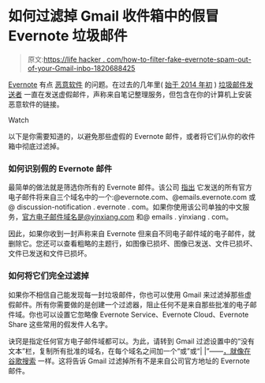 # 如何过滤掉 Gmail 收件箱中的假冒 Evernote 垃圾邮件

> 原文:[https://life hacker . com/how-to-filter-fake-evernote-spam-out-of-your-Gmail-inbo-1820688425](https://lifehacker.com/how-to-filter-fake-evernote-spam-out-of-your-gmail-inbo-1820688425)

[Evernote](https://lifehacker.com/how-to-jump-ship-from-evernote-and-take-your-data-with-1782841075) 有点 [恶意软件](https://lifehacker.com/ccleaner-s-32-bit-app-was-infected-here-s-how-to-fix-it-1818509210) 的问题。在过去的几年里( [始于 2014 年初](https://help.evernote.com/hc/en-us/articles/208314538-Spam-and-malware-email-claiming-to-be-from-Evernote-is-not-from-Evernote) ) [垃圾邮件发送者](https://lifehacker.com/unsubscribing-from-spam-only-makes-it-worse-1796170464) 一直在发送虚假邮件，声称来自笔记整理服务，但包含在你的计算机上安装恶意软件的链接。

Watch

以下是你需要知道的，以避免那些虚假的 Evernote 邮件，或者将它们从你的收件箱中彻底过滤掉。

### 如何识别假的 Evernote 邮件

最简单的做法就是筛选你所有的 Evernote 邮件。该公司 [指出](https://help.evernote.com/hc/en-us/articles/115004380587) 它发送的所有官方电子邮件将来自三个域名中的一个:@evernote.com、@emails.evernote.com 或@ discussion-notification . evernote . com。如果你使用该公司单独的中文服务，官方电子邮件域名是@yinxiang.com 和@ emails . yinxiang . com。

因此，如果你收到一封声称来自 Evernote 但来自不同电子邮件域的电子邮件，就删除它。您还可以查看粗略的主题行，如图像已损坏、图像已发送、文件已损坏、文件已发送和文件已损坏。

### 如何将它们完全过滤掉

如果你不相信自己能发现每一封垃圾邮件，你也可以使用 Gmail 来过滤掉那些虚假邮件。所有你需要做的是创建一个过滤器，阻止任何不是来自那些批准的电子邮件域。你也可以设置它忽略像 Evernote Service、Evernote Cloud、Evernote Share 这些常用的假发件人名字。

诀窍是指定任何官方电子邮件域都可以。为此，请转到 Gmail 过滤设置中的“没有文本”栏，复制所有批准的域名，在每个域名之间加一个“或”或“| |”——[，就像在谷歌搜索](https://lifehacker.com/gmail-search-operators-work-in-filters-too-166172) 一样。这将告诉 Gmail 过滤掉所有不是来自公司官方地址的 Evernote 邮件。